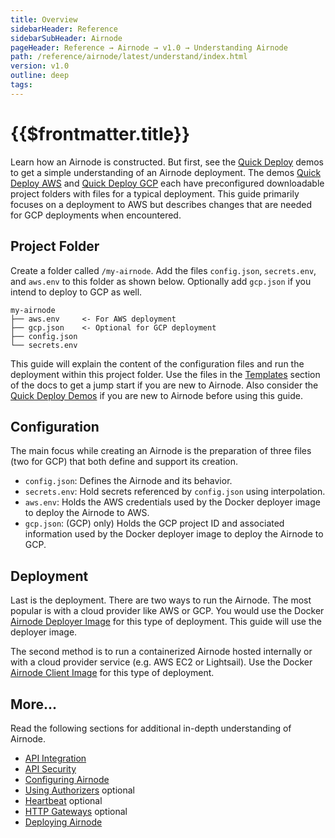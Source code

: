 ```yaml
---
title: Overview
sidebarHeader: Reference
sidebarSubHeader: Airnode
pageHeader: Reference → Airnode → v1.0 → Understanding Airnode
path: /reference/airnode/latest/understand/index.html
version: v1.0
outline: deep
tags:
---
```


<VersionWarning/>

<PageHeader/>

# {{$frontmatter.title}}

Learn how an Airnode is constructed. But first, see the
[Quick Deploy](../../tutorial/README.md) demos to get a simple understanding of
an Airnode deployment. The demos
[Quick Deploy AWS](../../tutorial/quick-deploy-aws/) and
[Quick Deploy GCP](../../tutorial/quick-deploy-gcp/) each have preconfigured
downloadable project folders with files for a typical deployment. This guide
primarily focuses on a deployment to AWS but describes changes that are needed
for GCP deployments when encountered.

## Project Folder

Create a folder called `/my-airnode`. Add the files `config.json`,
`secrets.env`, and `aws.env` to this folder as shown below. Optionally add
`gcp.json` if you intend to deploy to GCP as well.

```
my-airnode
├── aws.env     <- For AWS deployment
├── gcp.json    <- Optional for GCP deployment
├── config.json
└── secrets.env
```

This guide will explain the content of the configuration files and run the
deployment within this project folder. Use the files in the
[Templates](../../../reference/templates/config-json.md) section of the docs to
get a jump start if you are new to Airnode. Also consider the
[Quick Deploy Demos](../../tutorial/) if you are new to Airnode before using
this guide.

## Configuration

The main focus while creating an Airnode is the preparation of three files (two
for GCP) that both define and support its creation.

- `config.json`: Defines the Airnode and its behavior.
- `secrets.env`: Hold secrets referenced by `config.json` using interpolation.
- `aws.env`: Holds the AWS credentials used by the Docker deployer image to
  deploy the Airnode to AWS.
- `gcp.json`: (GCP) only) Holds the GCP project ID and associated information
  used by the Docker deployer image to deploy the Airnode to GCP.

## Deployment

Last is the deployment. There are two ways to run the Airnode. The most popular
is with a cloud provider like AWS or GCP. You would use the Docker
[Airnode Deployer Image](../docker/../../docker/deployer-image.md) for this type
of deployment. This guide will use the deployer image.

The second method is to run a containerized Airnode hosted internally or with a
cloud provider service (e.g. AWS EC2 or Lightsail). Use the Docker
[Airnode Client Image](../../docker/client-image.md) for this type of
deployment.

## More...

Read the following sections for additional in-depth understanding of Airnode.

- [API Integration](./api-integration.md)
- [API Security](./api-security.md)
- [Configuring Airnode](./configuring-airnode.md)
- [Using Authorizers](./apply-auth.md) optional
- [Heartbeat](./heartbeat.md) optional
- [HTTP Gateways](./http-gateways.md) optional
- [Deploying Airnode](./deploying-airnode.md)
